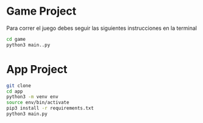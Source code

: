# Game Project

Para correr el juego debes seguir las siguientes instrucciones en la terminal
```sh
cd game 
python3 main..py
```


# App Project


```sh
git clone 
cd app
python3 -m venv env
source env/bin/activate
pip3 install -r requirements.txt
python3 main.py

```